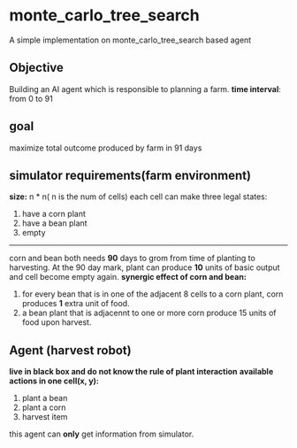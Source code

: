 # monte_carlo_tree_search
A simple implementation on monte_carlo_tree_search based agent
## Objective
Building an AI agent which is responsible to planning a farm.
**time interval**: from 0 to 91
## goal
maximize total outcome produced by farm in 91 days
## simulator requirements(farm environment)
**size:**  n * n( n is the num of cells)
each cell can make three legal states:
1. have a corn plant
2. have a bean plant
3. empty
-----
corn and bean both needs **90** days to grom from time of planting to harvesting.
At the 90 day mark, plant can produce **10** units of basic output and cell become empty again.
**synergic effect of corn and bean:**
1. for every bean that is in one of the adjacent 8 cells to a corn plant, corn produces **1** extra unit of food.
2. a bean plant that is adjacennt to one or more corn produce 15 units of food upon harvest.
## Agent (harvest robot)
**live in black box and do not know the rule of plant interaction**
**available actions in one cell(x, y):**
1. plant a bean
2. plant a corn
3. harvest item

this agent can **only** get information from simulator.



